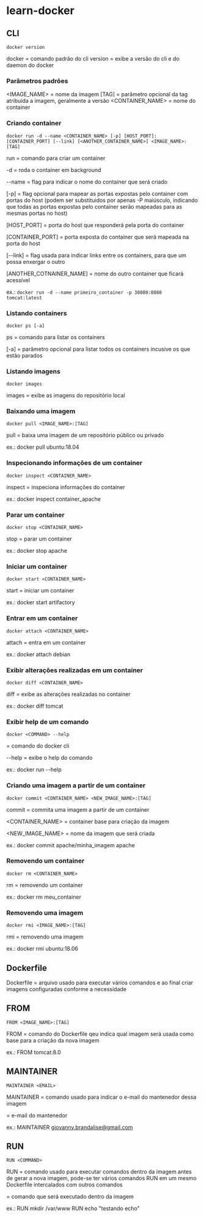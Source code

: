 # learn-docker

## CLI
`docker version`

docker = comando padrão do cli
version = exibe a versão do cli e do daemon do docker

### Parâmetros padrões

<IMAGE_NAME> = nome da imagem
[TAG] = parâmetro opcional da tag atribuída a imagem, geralmente a versão
<CONTAINER_NAME> = nome do container

### Criando container
`docker run -d --name <CONTAINER_NAME> [-p] [HOST_PORT]:[CONTAINER_PORT] [--link] [<ANOTHER_CONTAINER_NAME>] <IMAGE_NAME>:[TAG]`

run = comando para criar um container

-d = roda o container em background

--name = flag para indicar o nome do container que será criado

[-p] = flag opcional para mapear as portas expostas pelo container com portas do host (podem ser substituidos por apenas -P maiúsculo, indicando que todas as portas expostas pelo container serão mapeadas para as mesmas portas no host)

[HOST_PORT] = porta do host que responderá pela porta do container

[CONTAINER_PORT] = porta exposta do container que será mapeada na porta do host

[--link] = flag usada para indicar links entre os containers, para que um possa enxergar o outro

[ANOTHER_COTNAINER_NAME] = nome do outro container que ficará acessível

ex.: `docker run -d --name primeiro_container -p 38080:8080 tomcat:latest`

### Listando containers
`docker ps [-a]`

ps = comando para listar os containers

[-a] = parâmetro opcional para listar todos os containers incusive os que estão parados

### Listando imagens
`docker images`

images = exibe as imagens do repositório local

### Baixando uma imagem
`docker pull <IMAGE_NAME>:[TAG]`

pull = baixa uma imagem de um repositório público ou privado

ex.: docker pull ubuntu:18.04

### Inspecionando informações de um container
`docker inspect <CONTAINER_NAME>`

inspect = inspeciona informações do container

ex.: docker inspect container_apache

### Parar um container
`docker stop <CONTAINER_NAME>`

stop = parar um container

ex.: docker stop apache

### Iniciar um container
`docker start <CONTAINER_NAME>`

start = iniciar um container

ex.: docker start artifactory

### Entrar em um container
`docker attach <CONTAINER_NAME>`

attach = entra em um container

ex.: docker attach debian

### Exibir alterações realizadas em um container
`docker diff <CONTAINER_NAME>`

diff = exibe as alterações realizadas no container

ex.: docker diff tomcat

### Exibir help de um comando
`docker <COMMAND> --help`

<COMMAND> = comando do docker cli

--help = exibe o help do comando

ex.: docker run --help

### Criando uma imagem a partir de um container
`docker commit <CONTAINER_NAME> <NEW_IMAGE_NAME>:[TAG]`

commit = commita uma imagem a partir de um container

<CONTAINER_NAME> = container base para criação da imagem

<NEW_IMAGE_NAME> = nome da imagem que será criada

ex.: docker commit apache/minha_imagem apache

### Removendo um container
`docker rm <CONTAINER_NAME>`

rm = removendo um container

ex.: docker rm meu_container

### Removendo uma imagem
`docker rmi <IMAGE_NAME>:[TAG]`

rmi = removendo uma imagem

ex.: docker rmi ubuntu:18.06


## Dockerfile

Dockerfile = arquivo usado para executar vários comandos e ao final criar imagens configuradas conforme a necessidade

## FROM
`FROM <IMAGE_NAME>:[TAG]`

FROM = comando do Dockerfile qeu indica qual imagem será usada como base para a criação da nova imagem

ex.: FROM tomcat:8.0

## MAINTAINER
`MAINTAINER <EMAIL>`

MAINTAINER = comando usado para indicar o e-mail do mantenedor dessa imagem

<EMAIL> = e-mail do mantenedor

ex.: MAINTAINER giovanny.brandalise@gmail.com

## RUN
`RUN <COMMAND>`

RUN = comando usado para executar comandos dentro da imagem antes de gerar a nova imagem, pode-se ter vários comandos RUN em um mesmo Dockerfile intercalados com outros comandos

<COMMAND> = comando que será executado dentro da imagem

ex.: RUN mkdir /var/www
    RUN echo "testando echo"
    
